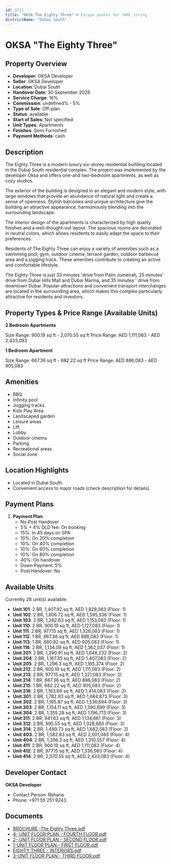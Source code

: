 ```yaml
---
id: 3731
title: "OKSA The Eighty Three" # Escape quotes for YAML string
districtName: "Dubai South"
---
```


# OKSA "The Eighty Three"

## Property Overview
- **Developer**: OKSA Developer
- **Seller**: OKSA Developer
- **Location**: Dubai South
- **Handover Date**: 30 September 2026
- **Service Charge**: 16%
- **Commission**: undefined% - 5%
- **Type of Sale**: Off-plan
- **Status**: available
- **Start of Sales**: Not specified
- **Unit Types**: Apartments
- **Finishes**: Semi Furnished
- **Payment Methods**: cash

## Description
The Eighty Three is a modern luxury six-storey residential building located in the Dubai South residential complex. The project was implemented by the developer Oksa and offers one-and two-bedroom apartments, as well as cozy studios.

The exterior of the building is designed in an elegant and modern style, with large windows that provide an abundance of natural light and create a sense of openness. Stylish balconies and unique architecture give the building an attractive appearance, harmoniously blending into the surrounding landscape.

The interior design of the apartments is characterized by high quality finishes and a well-thought-out layout. The spacious rooms are decorated in neutral colors, which allows residents to easily adapt the space to their preferences. 

Residents of The Eighty Three can enjoy a variety of amenities such as a swimming pool, gym, outdoor cinema, terrace garden, outdoor barbecue area and a jogging track. These amenities contribute to creating an active and comfortable lifestyle.

The Eighty Three is just 33 minutes 'drive from Palm Jumeirah, 25 minutes' drive from Dubai Hills Mall and Dubai Marina, and 35 minutes ' drive from downtown Dubai. Popular attractions and convenient transport interchanges are located in the surrounding area, which makes this complex particularly attractive for residents and investors.

## Property Types & Price Range (Available Units)
**2 Bedroom Apartments**

Size Range: 900.19 sq ft - 2,070.55 sq ft
Price Range: AED 1,111,083 - AED 2,433,083

**1 Bedroom Apartment**

Size Range: 667.36 sq ft - 682.22 sq ft
Price Range: AED 886,083 - AED 905,083

## Amenities
- BBQ
- Infinity pool
- Jogging tracks
- Kids Play Area
- Landscaped garden
- Leisure areas
- Lift
- Lobby
- Outdoor cinema
- Parking
- Recreational areas
- Social zone

## Location Highlights
- Located in Dubai South.
- Convenient access to major roads (check description for details).

## Payment Plans
1. **Payment Plan**
   - No Post Handover
   - 5% + 4% DLD fee: On booking
   - 15%: In 45 days on SPA
   - 10%: On 20% completion
   - 10%: On 40% completion
   - 10%: On 60% completion
   - 10%: On 80% completion
   - 40%: On handover
   - Down Payment: 5%
   - Post Handover: No

## Available Units
Currently 28 unit(s) available:
- **Unit 101**: 2 BR, 1,407.92 sq ft, AED 1,829,083 (Floor: 1)
- **Unit 102**: 2 BR, 1,806.72 sq ft, AED 1,595,336 (Floor: 1)
- **Unit 103**: 2 BR, 1,282.63 sq ft, AED 1,153,083 (Floor: 1)
- **Unit 110**: 2 BR, 900.19 sq ft, AED 1,127,083 (Floor: 1)
- **Unit 111**: 2 BR, 977.15 sq ft, AED 1,326,083 (Floor: 1)
- **Unit 112**: 1 BR, 667.36 sq ft, AED 886,083 (Floor: 1)
- **Unit 113**: 1 BR, 680.92 sq ft, AED 905,083 (Floor: 1)
- **Unit 116**: 2 BR, 1,134.09 sq ft, AED 1,362,037 (Floor: 1)
- **Unit 201**: 2 BR, 1,390.91 sq ft, AED 1,648,232 (Floor: 2)
- **Unit 204**: 2 BR, 1,167.35 sq ft, AED 1,407,083 (Floor: 2)
- **Unit 205**: 2 BR, 1,296.3 sq ft, AED 1,165,374 (Floor: 2)
- **Unit 212**: 2 BR, 900.19 sq ft, AED 1,111,083 (Floor: 2)
- **Unit 213**: 2 BR, 977.15 sq ft, AED 1,321,083 (Floor: 2)
- **Unit 214**: 1 BR, 667.36 sq ft, AED 886,083 (Floor: 2)
- **Unit 215**: 1 BR, 682.22 sq ft, AED 905,083 (Floor: 2)
- **Unit 216**: 2 BR, 1,163.69 sq ft, AED 1,414,083 (Floor: 2)
- **Unit 301**: 2 BR, 1,782.93 sq ft, AED 1,684,873 (Floor: 3)
- **Unit 302**: 2 BR, 1,195.87 sq ft, AED 1,536,694 (Floor: 3)
- **Unit 303**: 2 BR, 1,154.11 sq ft, AED 1,390,699 (Floor: 3)
- **Unit 304**: 2 BR, 1,355.28 sq ft, AED 1,196,713 (Floor: 3)
- **Unit 311**: 2 BR, 941.63 sq ft, AED 1,134,661 (Floor: 3)
- **Unit 312**: 2 BR, 995.55 sq ft, AED 1,328,683 (Floor: 3)
- **Unit 314**: 2 BR, 1,489.73 sq ft, AED 1,682,083 (Floor: 3)
- **Unit 403**: 2 BR, 1,582.83 sq ft, AED 2,001,083 (Floor: 4)
- **Unit 404**: 2 BR, 1,296.3 sq ft, AED 1,310,557 (Floor: 4)
- **Unit 411**: 2 BR, 900.19 sq ft, AED 1,111,083 (Floor: 4)
- **Unit 412**: 2 BR, 977.15 sq ft, AED 1,336,083 (Floor: 4)
- **Unit 414**: 2 BR, 2,070.55 sq ft, AED 2,433,083 (Floor: 4)

## Developer Contact
**OKSA Developer**
- Contact Person: Rehana
- Phone: +971 55 251 9243

## Documents
- [BROCHURE -The Eighty Three.pdf](https://cdn.geniemap.net/2024/12/06/VuAkiOGyVvjIL8BlBssmoS2VbGSemssLb6FpB1eN.pdf)
- [4- UNIT FLOOR PLAN - FOURTH FLOOR.pdf](https://cdn.geniemap.net/2024/12/06/zXwbDSrjILZPA3F33L4O6aLWdrf4IgpYxgJDIzeA.pdf)
- [2- UNIT FLOOR PLAN - SECOND FLOOR.pdf](https://cdn.geniemap.net/2024/12/06/7iV1FGhrFDmkojNJLDzdYt1e0L1dn5OYKmYsFdov.pdf)
- [1-UNIT FLOOR PLAN - FIRST FLOOR.pdf](https://cdn.geniemap.net/2024/12/06/CrmEPUmtQ1mXHZbasVBFhcmh3ZZdSSxolk7izRvW.pdf)
- [EIGHTY THREE - INTERIORS.pdf](https://cdn.geniemap.net/2024/12/10/BPcJWCcwsXizzHlskdShY8FghoMDxFXXRD7YMVo0.pdf)
- [3-UNIT FLOOR PLAN - THIRD FLOOR.pdf](https://cdn.geniemap.net/2025/01/24/zzUH7nGhpulhZFr51EPl7ZluVoWVO3FZfbQo2CrW.pdf)
